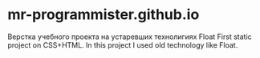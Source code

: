 # mr-programmister.github.io
Верстка учебного проекта на устаревших технолигиях Float 
First static project on CSS+HTML. In this project I used old technology like Float.
